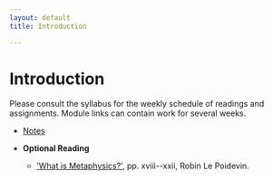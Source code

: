 ```yaml
---
layout: default
title: Introduction

---
```


# Introduction

Please consult the syllabus for the weekly schedule of readings and assignments. Module links can contain work for several weeks.  

+ [Notes](Notes)

+ **Optional Reading**
	+ ['What is Metaphysics?'](poidevin.pdf), pp. xviii--xxii, Robin Le Poidevin. 

